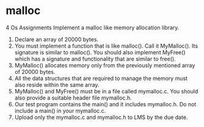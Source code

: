 # malloc
4 Os Assignments 
Implement a malloc like memory allocation library.
1. Declare an array of 20000 bytes.
2. You must implement a function that is like malloc(). Call it MyMalloc(). Its signature is similar to malloc(). You should also implement MyFree() which has a signature and functionality that are similar to free().
3. MyMalloc() allocates memory only from the previously mentioned array of 20000 bytes.
4. All the data structures that are required to manage the memory must also reside within the same array.
5. MyMalloc() and MyFree() must be in a file called mymalloc.c. You should also provide a suitable header file mymalloc.h.
6. Our test program contains the main() and it includes mymalloc.h. Do not include a main() in your mymalloc.c.
7. Upload only the mymalloc.c and mymalloc.h to LMS by the due date.
